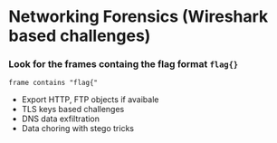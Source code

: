 # Networking Forensics (Wireshark based challenges)

### Look for the frames containg the flag format `flag{}`
```
frame contains "flag{"
```

- Export HTTP, FTP objects if avaibale
- TLS keys based challenges
- DNS data exfiltration
- Data choring with stego tricks
  
